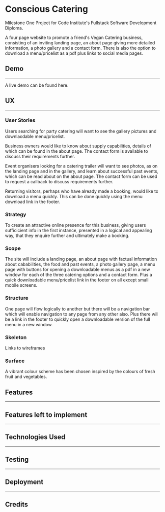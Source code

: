 # **Conscious Catering** 

Milestone One Project for Code Institute's Fullstack Software Development Diploma.

A four page website to promote a friend's Vegan Catering business, consisting of an inviting landing page, an about page giving more detailed information, a photo gallery and a contact form.  There is also the option to download a menu/pricelist as a pdf plus links to social media pages.

## **Demo** 
---

A live demo can be found here.

## **UX**
---
### **User Stories**

Users searching for party catering will want to see the gallery pictures and downlaodable menu/pricelist.

Business owners would like to know about supply capabilities, details of which can be found in the about page.  The contact form is available to discuss their requirements further.

Event organisers looking for a catering trailer will want to see photos, as on the landing page and in the gallery, and learn about successful past events, which can be read about on the about page.  The contact form can be used to request a callback to discuss requirements further.

Returning visitors, perhaps who have already made a booking, would like to download a menu quickly.  This can be done quickly using the menu download link in the footer.

### **Strategy**

To create an attractive online presence for this business, giving users sufficicient info in the first instance, presented in a logical and appealing way, that they enquire further and ultimately make a booking.  

### **Scope**

The site will include a landing page, an about page with factual information about cababilities, the food and past events, a photo gallery page, a menu page with buttons for opening a downloadable menus as a pdf in a new window for each of the three catering options and a contact form.  Plus a quick downloadable menu/pricelist link in the footer on all except small mobile screens.

### **Structure**

One page will flow logically to another but there will be a navigation bar which will enable navigation to any page from any other also. Plus there will be a link in the footer to quickly open a downloadable version of the full menu in a new window.

### **Skeleton**

Links to wireframes

### **Surface**

A vibrant colour scheme has been chosen inspired by the colours of fresh fruit and vegetables.


## **Features**
---

## **Features left to implement**
---

## **Technologies Used**
---

## **Testing**
---

## **Deployment**
---

## **Credits**



